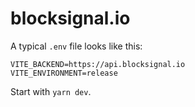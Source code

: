 # blocksignal.io

A typical `.env` file looks like this:

```
VITE_BACKEND=https://api.blocksignal.io
VITE_ENVIRONMENT=release
```

Start with `yarn dev`.
